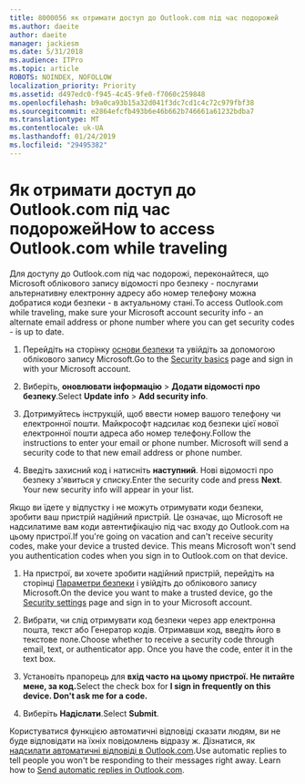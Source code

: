 ```yaml
---
title: 8000056 як отримати доступ до Outlook.com під час подорожей
ms.author: daeite
author: daeite
manager: jackiesm
ms.date: 5/31/2018
ms.audience: ITPro
ms.topic: article
ROBOTS: NOINDEX, NOFOLLOW
localization_priority: Priority
ms.assetid: d497edc0-f945-4c45-9fe0-f7060c259848
ms.openlocfilehash: b9a0ca93b15a32d041f3dc7cd1c4c72c979fbf38
ms.sourcegitcommit: e2864efcfb493b6e46b662b746661a61232bdba7
ms.translationtype: MT
ms.contentlocale: uk-UA
ms.lasthandoff: 01/24/2019
ms.locfileid: "29495382"
---
```

# <a name="how-to-access-outlookcom-while-traveling"></a><span data-ttu-id="e6d7f-102">Як отримати доступ до Outlook.com під час подорожей</span><span class="sxs-lookup"><span data-stu-id="e6d7f-102">How to access Outlook.com while traveling</span></span>

<span data-ttu-id="e6d7f-103">Для доступу до Outlook.com під час подорожі, переконайтеся, що Microsoft облікового запису відомості про безпеку - послугами альтернативну електронну адресу або номер телефону можна добратися коди безпеки - в актуальному стані.</span><span class="sxs-lookup"><span data-stu-id="e6d7f-103">To access Outlook.com while traveling, make sure your Microsoft account security info - an alternate email address or phone number where you can get security codes - is up to date.</span></span>
  
1. <span data-ttu-id="e6d7f-104">Перейдіть на сторінку [основи безпеки](https://go.microsoft.com/fwlink/p/?linkid=842325) та увійдіть за допомогою облікового запису Microsoft.</span><span class="sxs-lookup"><span data-stu-id="e6d7f-104">Go to the [Security basics](https://go.microsoft.com/fwlink/p/?linkid=842325) page and sign in with your Microsoft account.</span></span> 
    
2. <span data-ttu-id="e6d7f-105">Виберіть, **оновлювати інформацію** \> **Додати відомості про безпеку**.</span><span class="sxs-lookup"><span data-stu-id="e6d7f-105">Select **Update info** \> **Add security info**.</span></span> 
    
3. <span data-ttu-id="e6d7f-p101">Дотримуйтесь інструкцій, щоб ввести номер вашого телефону чи електронної пошти. Майкрософт надсилає код безпеки цієї нової електронної пошти адреса або номер телефону.</span><span class="sxs-lookup"><span data-stu-id="e6d7f-p101">Follow the instructions to enter your email or phone number. Microsoft will send a security code to that new email address or phone number.</span></span>
    
4. <span data-ttu-id="e6d7f-p102">Введіть захисний код і натисніть **наступний**. Нові відомості про безпеку з'явиться у списку.</span><span class="sxs-lookup"><span data-stu-id="e6d7f-p102">Enter the security code and press **Next**. Your new security info will appear in your list.</span></span> 
    
<span data-ttu-id="e6d7f-p103">Якщо ви їдете у відпустку і не можуть отримувати коди безпеки, зробити ваш пристрій надійний пристрій. Це означає, що Microsoft не надсилатиме вам коди автентифікацію під час входу до Outlook.com на цьому пристрої.</span><span class="sxs-lookup"><span data-stu-id="e6d7f-p103">If you're going on vacation and can't receive security codes, make your device a trusted device. This means Microsoft won't send you authentication codes when you sign in to Outlook.com on that device.</span></span>
  
1. <span data-ttu-id="e6d7f-112">На пристрої, ви хочете зробити надійний пристрій, перейдіть на сторінці [Параметри безпеки](https://go.microsoft.com/fwlink/p/?linkid=2002000&amp;clcid=0x409) і увійдіть до облікового запису Microsoft.</span><span class="sxs-lookup"><span data-stu-id="e6d7f-112">On the device you want to make a trusted device, go the [Security settings](https://go.microsoft.com/fwlink/p/?linkid=2002000&amp;clcid=0x409) page and sign in to your Microsoft account.</span></span> 
    
2. <span data-ttu-id="e6d7f-p104">Вибрати, чи слід отримувати код безпеки через app електронна пошта, текст або Генератор кодів. Отримавши код, введіть його в текстове поле.</span><span class="sxs-lookup"><span data-stu-id="e6d7f-p104">Choose whether to receive a security code through email, text, or authenticator app. Once you have the code, enter it in the text box.</span></span>
    
3. <span data-ttu-id="e6d7f-115">Установіть прапорець для **вхід часто на цьому пристрої. Не питайте мене, за код.**</span><span class="sxs-lookup"><span data-stu-id="e6d7f-115">Select the check box for **I sign in frequently on this device. Don't ask me for a code.**</span></span>
    
4. <span data-ttu-id="e6d7f-116">Виберіть **Надіслати**.</span><span class="sxs-lookup"><span data-stu-id="e6d7f-116">Select **Submit**.</span></span> 
    
<span data-ttu-id="e6d7f-p105">Користуватися функцією автоматичні відповіді сказати людям, ви не буде відповідати на їхніх повідомлень відразу ж. Дізнатися, як [надсилати автоматичні відповіді в Outlook.com](https://go.microsoft.com/fwlink/p/?linkid=2002100&amp;clcid=0x409).</span><span class="sxs-lookup"><span data-stu-id="e6d7f-p105">Use automatic replies to tell people you won't be responding to their messages right away. Learn how to [Send automatic replies in Outlook.com](https://go.microsoft.com/fwlink/p/?linkid=2002100&amp;clcid=0x409).</span></span>
  

